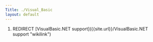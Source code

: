 ```yaml
---
Title: ./Visual_Basic
layout: default
---
```


1.  REDIRECT [VisualBasic.NET
    support]({{site.url}}/VisualBasic.NET support "wikilink")
